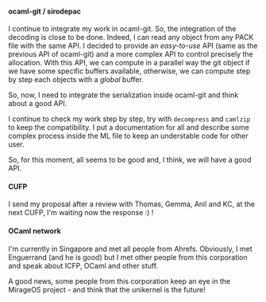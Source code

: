 #### ocaml-git / sirodepac

I continue to integrate my work in ocaml-git. So, the integration of the
decoding is close to be done. Indeed, I can read any object from any PACK file
with the same API. I decided to provide an *easy-to-use* API (same as the
previous API of ocaml-git) and a more complex API to control precisely the
allocation. With this API, we can compute in a parallel way the git object if we
have some specific buffers available, otherwise, we can compute step by step
each objects with a *global* buffer.

So, now, I need to integrate the serialization inside ocaml-git and think about
a good API.

I continue to check my work step by step, try with `decompress` and `camlzip` to
keep the compatibility. I put a documentation for all and describe some complex
process inside the ML file to keep an understable code for other user.

So, for this moment, all seems to be good and, I think, we will have a good API.

#### CUFP

I send my proposal after a review with Thomas, Gemma, Anil and KC, at the next
CUFP, I'm waiting now the response :) !

#### OCaml network

I'm currently in Singapore and met all people from Ahrefs. Obviously, I met
Enguerrand (and he is good) but I met other people from this corporation and
speak about ICFP, OCaml and other stuff.

A good news, some people from this corporation keep an eye in the MirageOS
project - and think that the unikernel is the future!
